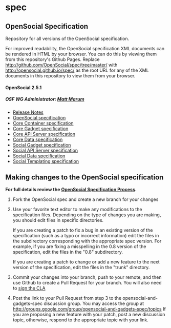 spec
====

OpenSocial Specification
------------------------

Repository for all versions of the OpenSocial specification.

For improved readability, the OpenSocial specification XML documents can be rendered in HTML by your browser.
You can do this by viewing them from this repository's Github Pages.
Replace http://github.com/OpenSocial/spec/tree/master/ with http://opensocial.github.io/spec/
as the root URL for any of the XML documents in this repository to view them from your browser.

#### OpenSocial 2.5.1

##### OSF WG Administrator:  [Matt Marum](http://github.com/mgmarum/)

- [Release Notes](http://opensocial.github.io/spec/2.5.1/OpenSocial-Specification-Release-Notes.xml)
- [OpenSocial specification](http://opensocial.github.io/spec/2.5.1/OpenSocial-Specification.xml)
- [Core Container specification](http://opensocial.github.io/spec/2.5.1/Core-Container.xml)
- [Core Gadget specification](http://opensocial.github.io/spec/2.5.1/Core-Gadget.xml)
- [Core API Server specification](http://opensocial.github.io/spec/2.5.1/Core-API-Server.xml)
- [Core Data specification](http://opensocial.github.io/spec/2.5.1/Core-Data.xml)
- [Social Gadget specification](http://opensocial.github.io/spec/2.5.1/Social-Gadget.xml)
- [Social API Server specification](http://opensocial.github.io/spec/2.5.1/Social-API-Server.xml)
- [Social Data specification](http://opensocial.github.io/spec/2.5.1/Social-Data.xml)
- [Social Templating specification](http://opensocial.github.io/spec/2.5.1/Social-Templating.xml)


Making changes to the OpenSocial specification
----------------------------------
 **For full details review the [OpenSocial Specification Process](https://opensocial.atlassian.net/wiki/display/OSD/Specification+Process).**
 
1. Fork the OpenSocial spec and create a new branch for your changes
   
2. Use your favorite text editor to make any modifications to the
   specification files.  Depending on the type of changes you are making,
   you should edit files in specific directories.

   If you are creating a patch to fix a bug in an existing version of the
   specification (such as a typo or incorrect information) edit the files
   in the subdirectory corresponding with the appropriate spec version. 
   For example, if you are fixing a misspelling in the 0.8 version of the
   specification, edit the files in the "0.8" subdirectory.

   If you are creating a patch to change or add a new feature to the next
   version of the specification, edit the files in the "trunk"
   directory.
   
3. Commit your changes into your branch, push to your remote, and then use
   Github to create a Pull Request for your branch. You will also need to <a href="https://docs.google.com/forms/d/1b9tfsUJAs1xF7uyFwpT8yoVH7scOj8uXwQnZdTHHCTM/viewform">sign the CLA</a>
   
4. Post the link to your Pull Request from step 3 to the opensocial-and-gadgets-spec
    discussion group.  You may access the group at
    http://groups.google.com/group/opensocial-and-gadgets-spec/topics
    If you are proposing a new feature with your patch, post a new discussion
    topic, otherwise, respond to the appropriate topic with your link.
